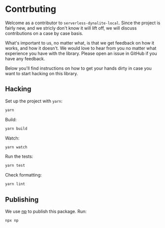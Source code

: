 # Contrbuting

Welcome as a contributor to `serverless-dynalite-local`. Since the project is
fairly new, and we stricly don't know it will lift off, we will discuss
contributions on a case by case basis.

What's important to us, no matter what, is that we get feedback on how it works,
and how it doesn't. We would love to hear from you no matter what experience
you have with the library. Please open an issue in GitHub if you have any
feedback.

Below you'll find instructions on how to get your hands dirty in case you want
to start hacking on this library.

## Hacking

Set up the project with `yarn`:

```sh
yarn
```

Build:

```sh
yarn build
```

Watch:

```sh
yarn watch
```

Run the tests:

```sh
yarn test
```

Check formatting:

```sh
yarn lint
```

## Publishing

We use [np](https://github.com/sindresorhus/np) to publish this package. Run:

```sh
npx np
```
